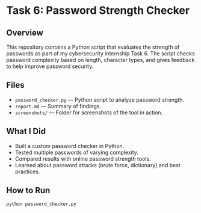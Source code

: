 # Task 6: Password Strength Checker

## Overview
This repository contains a Python script that evaluates the strength of passwords as part of my cybersecurity internship Task 6. The script checks password complexity based on length, character types, and gives feedback to help improve password security.

## Files
- `password_checker.py` — Python script to analyze password strength.
- `report.md` — Summary of findings.
- `screenshots/` — Folder for screenshots of the tool in action.

## What I Did
- Built a custom password checker in Python.
- Tested multiple passwords of varying complexity.
- Compared results with online password strength tools.
- Learned about password attacks (brute force, dictionary) and best practices.

## How to Run
```bash
python password_checker.py
```
